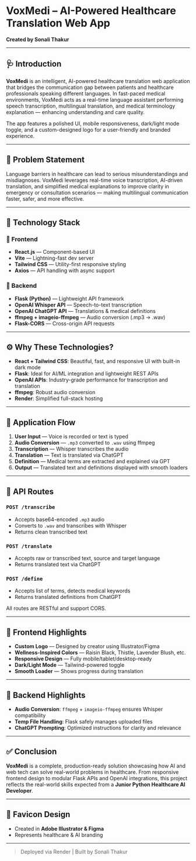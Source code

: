 
# VoxMedi – AI-Powered Healthcare Translation Web App

**Created by Sonali Thakur**

---

## 🩺 Introduction

**VoxMedi** is an intelligent, AI-powered healthcare translation web application that bridges the communication gap between patients and healthcare professionals speaking different languages. In fast-paced medical environments, VoxMedi acts as a real-time language assistant performing speech transcription, multilingual translation, and medical terminology explanation — enhancing understanding and care quality.

The app features a polished UI, mobile responsiveness, dark/light mode toggle, and a custom-designed logo for a user-friendly and branded experience.

---

## 🚨 Problem Statement

Language barriers in healthcare can lead to serious misunderstandings and misdiagnoses. VoxMedi leverages real-time voice transcription, AI-driven translation, and simplified medical explanations to improve clarity in emergency or consultation scenarios — making multilingual communication faster, safer, and more effective.

---

## 🧰 Technology Stack

### 🔹 Frontend
- **React.js** — Component-based UI
- **Vite** — Lightning-fast dev server
- **Tailwind CSS** — Utility-first responsive styling
- **Axios** — API handling with async support

### 🔹 Backend
- **Flask (Python)** — Lightweight API framework
- **OpenAI Whisper API** — Speech-to-text transcription
- **OpenAI ChatGPT API** — Translations & medical definitions
- **ffmpeg + imageio-ffmpeg** — Audio conversion (.mp3 → .wav)
- **Flask-CORS** — Cross-origin API requests

---

## ⚙️ Why These Technologies?

- **React + Tailwind CSS**: Beautiful, fast, and responsive UI with built-in dark mode
- **Flask**: Ideal for AI/ML integration and lightweight REST APIs
- **OpenAI APIs**: Industry-grade performance for transcription and translation
- **ffmpeg**: Robust audio conversion
- **Render**: Simplified full-stack hosting

---

## 🔄 Application Flow

1. **User Input** — Voice is recorded or text is typed
2. **Audio Conversion** — `.mp3` converted to `.wav` using ffmpeg
3. **Transcription** — Whisper transcribes the audio
4. **Translation** — Text is translated via ChatGPT
5. **Definition** — Medical terms are extracted and explained via GPT
6. **Output** — Translated text and definitions displayed with smooth loaders

---

## 🔌 API Routes

### `POST /transcribe`
- Accepts base64-encoded `.mp3` audio
- Converts to `.wav` and transcribes with Whisper
- Returns clean transcribed text

### `POST /translate`
- Accepts raw or transcribed text, source and target language
- Returns translated text via ChatGPT

### `POST /define`
- Accepts list of terms, detects medical keywords
- Returns translated definitions from ChatGPT

All routes are RESTful and support CORS.

---

## 🎨 Frontend Highlights

- **Custom Logo** — Designed by creator using Illustrator/Figma
- **Wellness-Inspired Colors** — Raisin Black, Thistle, Lavender Blush, etc.
- **Responsive Design** — Fully mobile/tablet/desktop-ready
- **Dark/Light Mode** — Tailwind-powered toggle
- **Smooth Loader** — Shows progress during translation

---

## 🧠 Backend Highlights

- **Audio Conversion**: `ffmpeg` + `imageio-ffmpeg` ensures Whisper compatibility
- **Temp File Handling**: Flask safely manages uploaded files
- **ChatGPT Prompting**: Optimized instructions for clarity and relevance

---

## ✅ Conclusion

**VoxMedi** is a complete, production-ready solution showcasing how AI and web tech can solve real-world problems in healthcare. From responsive frontend design to modular Flask APIs and OpenAI integrations, this project reflects the real-world skills expected from a **Junior Python Healthcare AI Developer**.

---

## 📸 Favicon Design

- Created in **Adobe Illustrator & Figma**
- Represents healthcare & AI branding

---

> Deployed via Render | Built by Sonali Thakur
